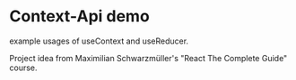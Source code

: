 # Context-Api demo

example usages of useContext and useReducer.

Project idea from Maximilian Schwarzmüller's "React The Complete Guide" course.
